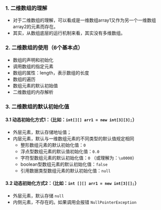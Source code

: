 ### 1. 二维数组的理解

* 对于二维数组的理解，可以看成是一维数组array1又作为另一个一维数组array2的元素而存在。
* 其实，从数组底层的运行机制来看，其实没有多维数组。

### 2. 二维数组的使用（6个基本点）

* 数组的声明和初始化
* 调用数组的指定元素
* 数组的属性：length，表示数组的长度
* 数组的遍历
* 数组元素的默认初始值
* 二维数组的内存解析

### 3. 二维数组的默认初始化值
#### 3.1 动态初始化方式1：（比如：`int[][] arr1 = new int[3][3];`）

* 外层元素，默认存储地址值；
* 内层元素，默认与一维数组元素的不同类型的默认值规定相同
  * 整形数组元素的默认初始化值：`0`
  * 浮点型数组元素的默认值初始化值：`0.0`
  * 字符型数组元素的默认初始化值：`0` （或理解为：`\u0000`）
  * boolean型数组元素的默认初始化值：`false`
  * 引用数据类型数组元素的默认初始化值：`null`

#### 3.2 动态初始化方式2：（比如：`int [][] arr1 = new int[3][];`）

* 外层元素，默认存储 `null`
* 内侧元素，不存在的。如果调用会报错 `NullPointerException`